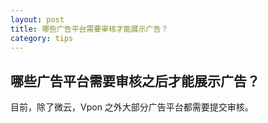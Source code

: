 ```yaml
---
layout: post
title: 哪些广告平台需要审核才能展示广告？
category: tips
---
```


## 哪些广告平台需要审核之后才能展示广告？

目前，除了微云，Vpon 之外大部分广告平台都需要提交审核。